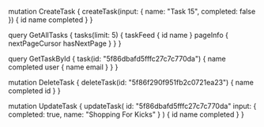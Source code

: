 mutation CreateTask {
createTask(input: { name: "Task 15", completed: false }) {
id
name
completed
}
}

query GetAllTasks {
tasks(limit: 5) {
taskFeed {
id
name
}
pageInfo {
nextPageCursor
hasNextPage
}
}
}

query GetTaskById {
task(id: "5f86dbafd5fffc27c7c770da") {
name
completed
user {
name
email
}
}
}

mutation DeleteTask {
deleteTask(id: "5f86f290f951fb2c0721ea23") {
name
completed
id
}
}

mutation UpdateTask {
updateTask(
id: "5f86dbafd5fffc27c7c770da"
input: { completed: true, name: "Shopping For Kicks" }
) {
id
name
completed
}
}
